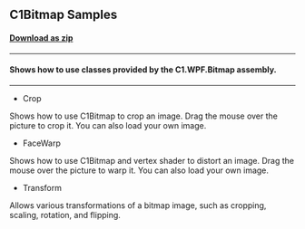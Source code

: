 ## C1Bitmap Samples
#### [Download as zip](https://grapecity.github.io/DownGit/#/home?url=https://github.com/GrapeCity/ComponentOne-WPF-Samples/tree/master/NET_4.6.2/C1.WPF.Bitmap/CS/BitmapSamples)
____
#### Shows how to use classes provided by the C1.WPF.Bitmap assembly.
____

* Crop

Shows how to use C1Bitmap to crop an image.
Drag the mouse over the picture to crop it. You can also load your own image.


* FaceWarp

Shows how to use C1Bitmap and vertex shader to distort an image.
Drag the mouse over the picture to warp it. You can also load your own image.


* Transform

Allows various transformations of a bitmap image, such as cropping,
scaling, rotation, and flipping.
